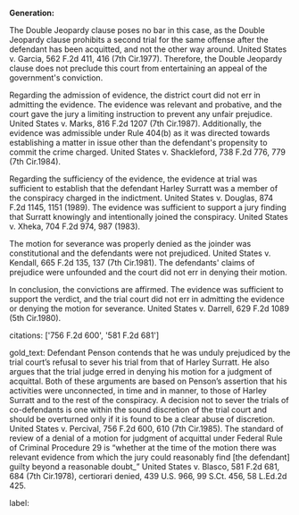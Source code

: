 **Generation:**



The Double Jeopardy clause poses no bar in this case, as the Double Jeopardy clause prohibits a second trial for the same offense after the defendant has been acquitted, and not the other way around. United States v. Garcia, 562 F.2d 411, 416 (7th Cir.1977). Therefore, the Double Jeopardy clause does not preclude this court from entertaining an appeal of the government's conviction.

Regarding the admission of evidence, the district court did not err in admitting the evidence. The evidence was relevant and probative, and the court gave the jury a limiting instruction to prevent any unfair prejudice. United States v. Marks, 816 F.2d 1207 (7th Cir.1987). Additionally, the evidence was admissible under Rule 404(b) as it was directed towards establishing a matter in issue other than the defendant's propensity to commit the crime charged. United States v. Shackleford, 738 F.2d 776, 779 (7th Cir.1984).

Regarding the sufficiency of the evidence, the evidence at trial was sufficient to establish that the defendant Harley Surratt was a member of the conspiracy charged in the indictment. United States v. Douglas, 874 F.2d 1145, 1151 (1989). The evidence was sufficient to support a jury finding that Surratt knowingly and intentionally joined the conspiracy. United States v. Xheka, 704 F.2d 974, 987 (1983).

The motion for severance was properly denied as the joinder was constitutional and the defendants were not prejudiced. United States v. Kendall, 665 F.2d 135, 137 (7th Cir.1981). The defendants' claims of prejudice were unfounded and the court did not err in denying their motion.

In conclusion, the convictions are affirmed. The evidence was sufficient to support the verdict, and the trial court did not err in admitting the evidence or denying the motion for severance. United States v. Darrell, 629 F.2d 1089 (5th Cir.1980).



citations: ['756 F.2d 600', '581 F.2d 681']

gold_text: Defendant Penson contends that he was unduly prejudiced by the trial court’s refusal to sever his trial from that of Harley Surratt. He also argues that the trial judge erred in denying his motion for a judgment of acquittal. Both of these arguments are based on Penson’s assertion that his activities were unconnected, in time and in manner, to those of Harley Surratt and to the rest of the conspiracy. A decision not to sever the trials of co-defendants is one within the sound discretion of the trial court and should be overturned only if it is found to be a clear abuse of discretion. United States v. Percival, 756 F.2d 600, 610 (7th Cir.1985). The standard of review of a denial of a motion for judgment of acquittal under Federal Rule of Criminal Procedure 29 is “whether at the time of the motion there was relevant evidence from which the jury could reasonably find [the defendant] guilty beyond a reasonable doubt_” United States v. Blasco, 581 F.2d 681, 684 (7th Cir.1978), certiorari denied, 439 U.S. 966, 99 S.Ct. 456, 58 L.Ed.2d 425.

label: 